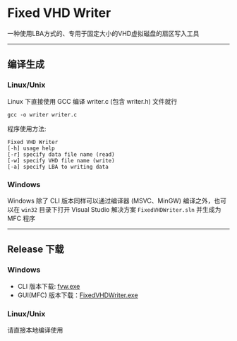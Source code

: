# Fixed VHD Writer
一种使用LBA方式的、专用于固定大小的VHD虚拟磁盘的扇区写入工具

---

## 编译生成
### Linux/Unix
Linux 下直接使用 GCC 编译 writer.c (包含 writer.h) 文件就行
```shell 
gcc -o writer writer.c
```
程序使用方法:
```
Fixed VHD Writer
[-h] usage help
[-r] specify data file name (read)
[-w] specify VHD file name (write)
[-a] specify LBA to writing data
```

### Windows
Windows 除了 CLI 版本同样可以通过编译器 (MSVC、MinGW) 编译之外，也可以在 ``` win32 ``` 目录下打开 Visual Studio 解决方案 ```FixedVHDWriter.sln``` 并生成为 MFC 程序

---

## Release 下载
### Windows
* CLI 版本下载: [fvw.exe](https://github.com/AloneCafe/fixed-vhd-writer/blob/master/bin/fvw.exe?raw=true)
* GUI(MFC) 版本下载：[FixedVHDWriter.exe](https://github.com/AloneCafe/fixed-vhd-writer/blob/master/bin/FixedVHDWriter.exe?raw=true)

### Linux/Unix
请直接本地编译使用
